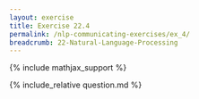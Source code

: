 ```yaml
---
layout: exercise
title: Exercise 22.4
permalink: /nlp-communicating-exercises/ex_4/
breadcrumb: 22-Natural-Language-Processing
---
```


{% include mathjax_support %}

<div><i class="arrow-up loader" data-chapter="nlp-communicating-exercises" data-exercise="ex_4" data-rating="0"></i></div>
{% include_relative question.md %}
